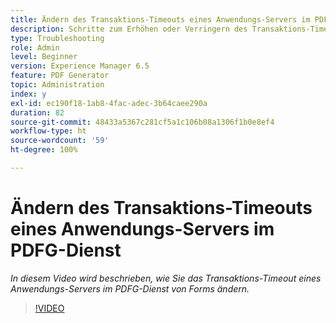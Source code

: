 ```yaml
---
title: Ändern des Transaktions-Timeouts eines Anwendungs-Servers im PDFG-Dienst
description: Schritte zum Erhöhen oder Verringern des Transaktions-Timeouts eines Anwendungs-Servers für PDF Generator
type: Troubleshooting
role: Admin
level: Beginner
version: Experience Manager 6.5
feature: PDF Generator
topic: Administration
index: y
exl-id: ec190f18-1ab8-4fac-adec-3b64caee290a
duration: 82
source-git-commit: 48433a5367c281cf5a1c106b08a1306f1b0e8ef4
workflow-type: ht
source-wordcount: '59'
ht-degree: 100%

---
```


# Ändern des Transaktions-Timeouts eines Anwendungs-Servers im PDFG-Dienst

*In diesem Video wird beschrieben, wie Sie das Transaktions-Timeout eines Anwendungs-Servers im PDFG-Dienst von Forms ändern.*

>[!VIDEO](https://video.tv.adobe.com/v/335555?quality=12&learn=on)

